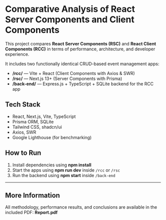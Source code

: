 # Comparative Analysis of React Server Components and Client Components

This project compares **React Server Components (RSC)** and **React Client Components (RCC)** in terms of performance, architecture, and developer experience.

It includes two functionally identical CRUD-based event management apps:

- **/rcc/** — Vite + React (Client Components with Axios & SWR)
- **/rsc/** — Next.js 13+ (Server Components with Prisma)
- **/back-end/** — Express.js + TypeScript + SQLite backend for the RCC app

## Tech Stack

- React, Next.js, Vite, TypeScript
- Prisma ORM, SQLite
- Tailwind CSS, shadcn/ui
- Axios, SWR
- Google Lighthouse (for benchmarking)

## How to Run

1. Install dependencies using **npm install**
2. Start the apps using **npm run dev** inside `/rcc` or `/rsc`
3. Run the backend using **npm start** inside `/back-end`

---

## More Information

All methodology, performance results, and conclusions are available in the included PDF: **Report.pdf**
